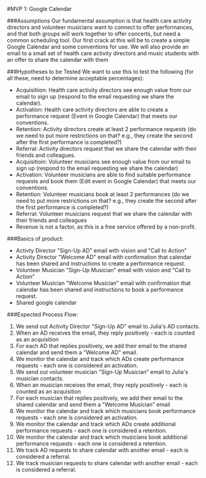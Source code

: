 #MVP 1: Google Calendar

###Assumptions
Our fundamental assumption is that health care activity directors and volunteer musicians want to connect to offer performances, and that both groups will work together to offer concerts, but need a common scheduling tool. Our first crack at this will be to create a simple Google Calendar and some conventions for use. We will also provide an email to a small set of health care activity directors and music students with an offer to share the calendar with them

###Hypotheses to be Tested
We want to use this to test the following (for all these, need to determine acceptable percentages):
- Acquisitiion: Health care activity directors see enough value from our email to sign up (respond to the email requesting we share the calendar). 
- Activation: Health care activity directors are able to create a performance request (Event in Google Calendar) that meets our conventions.
- Retention: Activity directors create at least 2 performance requests (do we need to put more restrictions on that? e.g., they create the second after the first performance is completed?)
- Referral: Activity directors request that we share the calendar with their friends and colleagues.
- Acquisitioin: Volunteer musicians see enough value from our email to sign up (respond to the email requesting we share the calendar)
- Activation: Volunteer musicians are able to find suitable performance requests and book them (Edit event in Google Calendar) that meets our conventions. 
- Retention: Volunteer musicians book at least 2 performances (do we need to put more restrictions on that? e.g., they create the second after the first performance is completed?)
- Referral: Volunteer musicians request that we share the calendar with their friends and colleagues
- Revenue is not a factor, as this is a free service offered by a non-profit.

###Basics of product:
- Activty Director "Sign-Up AD" email with vision and "Call to Action"
- Activity Director "Welcome AD" email with confirmation that calendar has been shared and instructions to create a performance request.
- Volunteer Musician "Sign-Up Musician" email with vision and "Call to Action"
- Volunteer Musician "Welcome Musician" email with confirmation that calendar has been shared and instructions to book a performance request.
- Shared google calendar

###Expected Process Flow:
1. We send out Activity Director "Sign-Up AD" email to Julia's AD contacts.
2. When an AD receives the email, they reply positively - each is counted as an acquisition
3. For each AD that replies positively, we add their email to the shared calendar and send them a "Welcome AD" email.
4. We monitor the calendar and track which ADs create performance requests - each one is considered an activation.
5. We send out volunteer musician "Sign-Up Musician" email to Julia's musician contacts.
6. When an musician receives the email, they reply positively - each is counted as an acquisition
7. For each musician that replies positively, we add their email to the shared calendar and send them a "Welcome Musician" email
8.  We monitor the calendar and track which musicians book performance requests - each one is considered an activation.
9.  We monitor the calendar and track which ADs create additional performance requests - each one is considered a retention.
10. We monitor the calendar and track which musicians book additional performance requests - each one is considered a retention.
11. We track AD requests to share calendar with another email - each is considered a referral.
12. We track musician requests to share calendar with another email - each is considered a referral.

